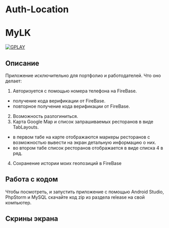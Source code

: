 # Auth-Location
# MyLK

<a href="https://play.google.com/store/apps/details?id=com.dev_marinov.wnfxtest2"> ![GPLAY](https://user-images.githubusercontent.com/61028366/127751951-1b8e413b-ed07-4582-8550-d56ae601f112.png)
 >></a>
 
## Описание 
Приложение исключительно для портфолио и работодателей.
Что оно делает:
1. Авторизуется с помощью номера телефона на FireBase.
- получение кода верификации от FireBase.
- повторное получение кода верификации от FireBase.
2. Возможность разлогиниться.
3. Карта Google Map и список запрашиваемых ресторанов в виде TabLayouts.
- в первом табе на карте отображаются маркеры ресторанов с возможностью вывести на экран детальную информацию о них. 
- во втором табе список ресторанов отображается в виде списка 4 в ряд.
4. Сохранение истории моих геопозиций в FireBase

## Работа с кодом 
Чтобы посмотреть, и запустить приложение с помощью Android Studio, PhpStorm и MySQL скачайте код zip из раздела release на свой компьютер. 

## Скрины экрана 
